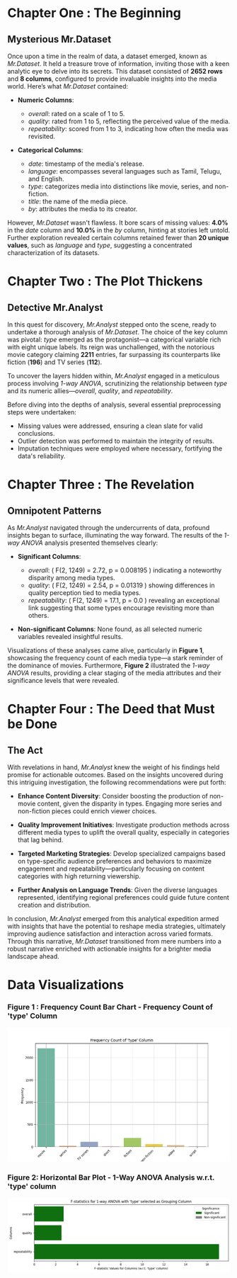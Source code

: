 # Chapter One : The Beginning
## Mysterious Mr.Dataset

Once upon a time in the realm of data, a dataset emerged, known as *Mr.Dataset*. It held a treasure trove of information, inviting those with a keen analytic eye to delve into its secrets. This dataset consisted of **2652 rows** and **8 columns**, configured to provide invaluable insights into the media world. Here’s what *Mr.Dataset* contained:

- **Numeric Columns**:
  - *overall*: rated on a scale of 1 to 5.
  - *quality*: rated from 1 to 5, reflecting the perceived value of the media.
  - *repeatability*: scored from 1 to 3, indicating how often the media was revisited.

- **Categorical Columns**:
  - *date*: timestamp of the media's release.
  - *language*: encompasses several languages such as Tamil, Telugu, and English.
  - *type*: categorizes media into distinctions like movie, series, and non-fiction.
  - *title*: the name of the media piece.
  - *by*: attributes the media to its creator.

However, *Mr.Dataset* wasn't flawless. It bore scars of missing values: **4.0%** in the *date* column and **10.0%** in the *by* column, hinting at stories left untold. Further exploration revealed certain columns retained fewer than **20 unique values**, such as *language* and *type*, suggesting a concentrated characterization of its datasets.

# Chapter Two : The Plot Thickens
## Detective Mr.Analyst

In this quest for discovery, *Mr.Analyst* stepped onto the scene, ready to undertake a thorough analysis of *Mr.Dataset*. The choice of the key column was pivotal: *type* emerged as the protagonist—a categorical variable rich with eight unique labels. Its reign was unchallenged, with the notorious movie category claiming **2211** entries, far surpassing its counterparts like fiction (**196**) and TV series (**112**).

To uncover the layers hidden within, *Mr.Analyst* engaged in a meticulous process involving *1-way ANOVA*, scrutinizing the relationship between *type* and its numeric allies—*overall*, *quality*, and *repeatability*. 

Before diving into the depths of analysis, several essential preprocessing steps were undertaken:
- Missing values were addressed, ensuring a clean slate for valid conclusions.
- Outlier detection was performed to maintain the integrity of results.
- Imputation techniques were employed where necessary, fortifying the data's reliability.

# Chapter Three : The Revelation
## Omnipotent Patterns

As *Mr.Analyst* navigated through the undercurrents of data, profound insights began to surface, illuminating the way forward. The results of the *1-way ANOVA* analysis presented themselves clearly:

- **Significant Columns**:
  - *overall*: \( F(2, 1249) = 2.72, p = 0.008195 \) indicating a noteworthy disparity among media types.
  - *quality*: \( F(2, 1249) = 2.54, p = 0.01319 \) showing differences in quality perception tied to media types.
  - *repeatability*: \( F(2, 1249) = 17.1, p = 0.0 \) revealing an exceptional link suggesting that some types encourage revisiting more than others.

- **Non-significant Columns**: None found, as all selected numeric variables revealed insightful results.

Visualizations of these analyses came alive, particularly in **Figure 1**, showcasing the frequency count of each media type—a stark reminder of the dominance of movies. Furthermore, **Figure 2** illustrated the *1-way ANOVA* results, providing a clear staging of the media attributes and their significance levels that were revealed.

# Chapter Four : The Deed that Must be Done
## The Act

With revelations in hand, *Mr.Analyst* knew the weight of his findings held promise for actionable outcomes. Based on the insights uncovered during this intriguing investigation, the following recommendations were put forth:

- **Enhance Content Diversity**: Consider boosting the production of non-movie content, given the disparity in types. Engaging more series and non-fiction pieces could enrich viewer choices.
  
- **Quality Improvement Initiatives**: Investigate production methods across different media types to uplift the overall quality, especially in categories that lag behind.

- **Targeted Marketing Strategies**: Develop specialized campaigns based on type-specific audience preferences and behaviors to maximize engagement and repeatability—particularly focusing on content categories with high returning viewership.

- **Further Analysis on Language Trends**: Given the diverse languages represented, identifying regional preferences could guide future content creation and distribution.

In conclusion, *Mr.Analyst* emerged from this analytical expedition armed with insights that have the potential to reshape media strategies, ultimately improving audience satisfaction and interaction across varied formats. Through this narrative, *Mr.Dataset* transitioned from mere numbers into a robust narrative enriched with actionable insights for a brighter media landscape ahead.
# Data Visualizations
### **Figure 1 : Frequency Count Bar Chart - Frequency Count of 'type' Column**

![key_column_exploration_chart.png](key_column_exploration_chart.png)

### **Figure 2: Horizontal Bar Plot - 1-Way ANOVA Analysis w.r.t. 'type' column**

![dataset_analysis_chart.png](dataset_analysis_chart.png)

